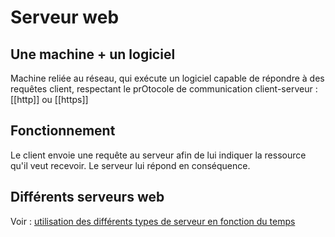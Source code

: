 # Serveur web
## Une machine + un logiciel
Machine reliée au réseau, qui exécute un logiciel capable de répondre à des requêtes client, respectant le prOtocole de communication client-serveur : [[http]] ou [[https]]

## Fonctionnement
Le client envoie une requête au serveur afin de lui indiquer la ressource qu'il veut recevoir.
Le serveur lui répond en conséquence.

## Différents serveurs web
Voir : [utilisation des différents types de serveur en fonction du temps](https://new.netcraft.colm/archives/category/web-server-survey)

